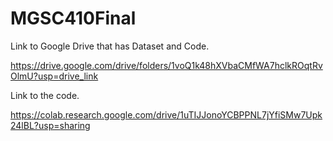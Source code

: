 # MGSC410Final




Link to Google Drive that has Dataset and Code.

https://drive.google.com/drive/folders/1voQ1k48hXVbaCMfWA7hclkROqtRvOlmU?usp=drive_link

Link to the code.

https://colab.research.google.com/drive/1uTIJJonoYCBPPNL7jYfiSMw7Upk24lBL?usp=sharing
